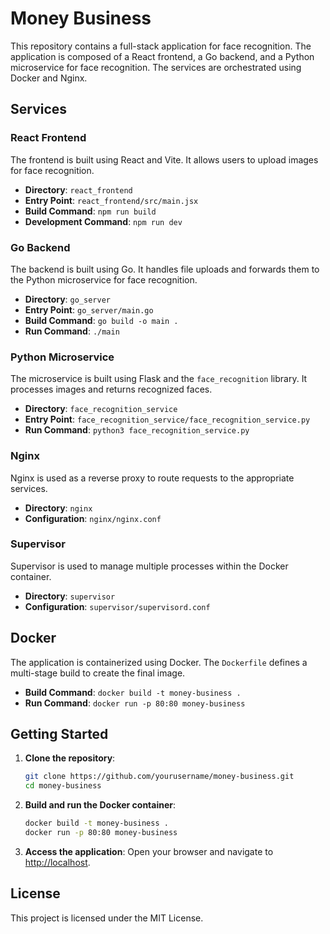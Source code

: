 # Money Business

This repository contains a full-stack application for face recognition. The application is composed of a React frontend, a Go backend, and a Python microservice for face recognition. The services are orchestrated using Docker and Nginx.

## Services

### React Frontend

The frontend is built using React and Vite. It allows users to upload images for face recognition.

- **Directory**: `react_frontend`
- **Entry Point**: `react_frontend/src/main.jsx`
- **Build Command**: `npm run build`
- **Development Command**: `npm run dev`

### Go Backend

The backend is built using Go. It handles file uploads and forwards them to the Python microservice for face recognition.

- **Directory**: `go_server`
- **Entry Point**: `go_server/main.go`
- **Build Command**: `go build -o main .`
- **Run Command**: `./main`

### Python Microservice

The microservice is built using Flask and the `face_recognition` library. It processes images and returns recognized faces.

- **Directory**: `face_recognition_service`
- **Entry Point**: `face_recognition_service/face_recognition_service.py`
- **Run Command**: `python3 face_recognition_service.py`

### Nginx

Nginx is used as a reverse proxy to route requests to the appropriate services.

- **Directory**: `nginx`
- **Configuration**: `nginx/nginx.conf`

### Supervisor

Supervisor is used to manage multiple processes within the Docker container.

- **Directory**: `supervisor`
- **Configuration**: `supervisor/supervisord.conf`

## Docker

The application is containerized using Docker. The `Dockerfile` defines a multi-stage build to create the final image.

- **Build Command**: `docker build -t money-business .`
- **Run Command**: `docker run -p 80:80 money-business`

## Getting Started

1. **Clone the repository**:
    ```sh
    git clone https://github.com/yourusername/money-business.git
    cd money-business
    ```

2. **Build and run the Docker container**:
    ```sh
    docker build -t money-business .
    docker run -p 80:80 money-business
    ```

3. **Access the application**:
    Open your browser and navigate to [http://localhost](http://_vscodecontentref_/13).

## License

This project is licensed under the MIT License.